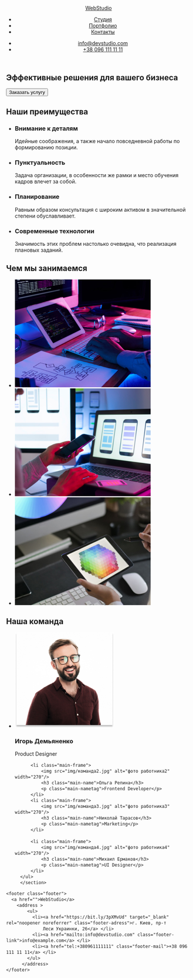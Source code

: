 <!DOCTYPE html>
<html lang="en">
<head>
    <meta charset="UTF-8">
    <meta http-equiv="X-UA-Compatible" content="IE=edge">
    <meta name="viewport" content="width=device-width, initial-scale=1.0">
    <link rel="stylesheet" href="./css/styles.css">
    <link rel="preconnect" href="https://fonts.googleapis.com">
    <link rel="preconnect" href="https://fonts.gstatic.com" crossorigin>
    <link href="https://fonts.googleapis.com/css2?family=Raleway:wght@700&family=Roboto:wght@400;500;700;900&display=swap" rel="stylesheet">
    <title>Web Studio</title>
</head>
<body>
    <header class="header">
      <a href="" class="studio">WebStudio</a>
          <nav class="header-nav">
              <ul class="header-list">
                  <li class="header-item"><a href="" class="header-link">Студия</a></li>
                  <li class="header-item"><a href="" class="header-link">Портфолио</a></li>
                  <li class="header-item"><a href="" class="header-link">Контакты</a></li>
              </ul>
          </nav>
          <ul>
            <li>
              <a href="mailto:info@devstudio.com" class="header-mail">info@devstudio.com </a>
            </li>
            <li>
              <a href="tel:+380961111111" class="header-tel"> +38 096 111 11 11</a>
            </li>
          </ul>
    </header>
    <main class="main">
      <section class="main-section">
          <h1 class="main-big">Эффективные решения для вашего бизнеса</h1>
          <button type="button" class="main-btn">Заказать услугу</button>
      </section>
      <section class="description-section">
        <h2>Наши преимущества</h2>
        <ul>
          <li><h3 class="main-text">Внимание к деталям</h3>
              <p class="main-description">Идейные соображения, а также начало повседневной работы по формированию позиции.</p>
          </li>
          <li><h3 class="main-text" >Пунктуальность</h3>
               <p class="main-description">Задача организации, в особенности же рамки и место обучения кадров влечет за собой.</p>
          </li>
          <li><h3 class="main-text">Планирование</h3>
              <p class="main-description">Равным образом консультация с широким активом в значительной степени обуславливает.</p>
          </li>
          <li><h3 class="main-text">Современные технологии</h3>
               <p class="main-description">Значимость этих проблем настолько очевидна, что реализация плановых заданий.</p>
          </li>
      </ul>
      </section>
      <section>
        <h2 class="main-photos">Чем мы занимаемся</h2>
        <ul>
          <li><img src="./img/приклад1.jpg" alt="text printing" class="photo" width="
            370px"></li>
          <li><img src="./img/приклад2.jpg" alt="phone in hands" class="photo" width="
            370px"></li>
          <li><img src="./img/приклад3.jpg" alt="tablet in hands" class="photo" width="
            370px"></li>
        </ul>
      </section>
      <section class="team-section">
        <h2 class="our-team">Наша команда</h2>
      <ul>
          <li class="main-frame">  
              <img src="img/команда1.jpg" alt="фото работника" width="270"/>
              <h3 class="main-name">Игорь Демьяненко</h3>
              <p class="main-nametag">Product Designer</p>   
          </li>

          <li class="main-frame">                      
              <img src="img/команда2.jpg" alt="фото работника2" width="270"/>
              <h3 class="main-name">Ольга Репина</h3>
              <p class="main-nametag">Frontend Developer</p>
          </li>
          <li class="main-frame">              
              <img src="img/команда3.jpg" alt="фото работника3" width="270"/>
              <h3 class="main-name">Николай Тарасов</h3>
              <p class="main-nametag">Marketing</p>
          </li>

          <li class="main-frame">                     
              <img src="img/команда4.jpg" alt="фото работника4" width="270"/>
              <h3 class="main-name">Михаил Ермаков</h3>
              <p class="main-nametag">UI Designer</p>          
          </li>
      </ul>
      </section>
  </main>
    
    <footer class="footer">
      <a href="">WebStudio</a>
        <address >
            <ul>
              <li><a href="https://bit.ly/3pXMvUd" target="_blank" rel="noopener noreferrer" class="footer-adress">г. Киев, пр-т
                  Леси Украинки, 26</a> </li>
              <li><a href="mailto:info@devstudio.com" class="footer-link">info@example.com</a> </li>
              <li><a href="tel:+380961111111" class="footer-mail">+38 096 111 11 11</a> </li>
            </ul>
          </address>
    </footer>
</body>
</html>